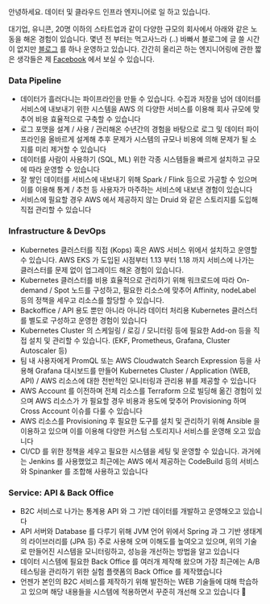 안녕하세요. 데이터 및 클라우드 인프라 엔지니어로 일 하고 있습니다.

대기업, 유니콘, 20명 이하의 스타트업과 같이 다양한 규모의 회사에서 아래와 같은 노동을 해온 경험이 있습니다. 
몇년 전 부터는 먹고사느라 (..) 바빠서 블로그에 글 쓸 시간이 없지만 [블로그](http://1ambda.blog/) 를 하나 운영하고 있습니다.
간간히 올리곤 하는 엔지니어링에 관한 짧은 생각들은 제 [Facebook](https://www.facebook.com/1ambda) 에서 보실 수 있습니다.

### Data Pipeline

- 데이터가 흘러다니는 파이프라인을 만들 수 있습니다. 수집과 저장을 넘어 데이터를 서비스에 내보내기 위한 시스템을 AWS 의 다양한 서비스를 이용해 회사 규모에 맞추어 비용 효율적으로 구축할 수 있습니다
- 로그 포맷을 설계 / 사용 / 관리해온 수년간의 경험을 바탕으로 로그 및 데이터 파이프라인을 올바르게 설계해 추후 문제가 시스템의 규모나 비용에 의해 문제가 될 소지를 미리 제거할 수 있습니다
- 데이터를 사람이 사용하기 (SQL, ML) 위한 각종 시스템들을 빠르게 설치하고 규모에 따라 운영할 수 있습니다
- 잘 쌓인 데이터를 서비스에 내보내기 위해 Spark / Flink 등으로 가공할 수 있으며 이를 이용해 통계 / 추천 등 사용자가 마주하는 서비스에 내보낸 경험이 있습니다
- 서비스에 필요할 경우 AWS 에서 제공하지 않는 Druid 와 같은 스토리지를 도입해 직접 관리할 수 있습니다

### Infrastructure & DevOps

- Kubernetes 클러스터를 직접 (Kops) 혹은 AWS 서비스 위에서 설치하고 운영할 수 있습니다.  AWS EKS 가 도입된 시점부터 1.13 부터 1.18 까지 서비스에 나가는 클러스터를 문제 없이 업그레이드 해온 경험이 있습니다.
- Kubernetes 클러스터를 비용 효율적으로 관리하기 위해 워크로드에 따라 On-demand / Spot 노드를 구성하고, 필요한 리소스에 맞추어 Affinity, nodeLabel 등의 정책을 세우고 리소스를 할당할 수 있습니다.
- Backoffice / API 용도 뿐만 아니라 아니라 데이터 처리용 Kubernetes 클러스터를 별도로 구성하고 운영한 경험이 있습니다
- Kubernetes Cluster 의 스케일링 / 로깅 / 모니터링 등에 필요한 Add-on 등을 직접 설치 및 관리할 수 있습니다. (EKF, Prometheus, Grafana, Cluster Autoscaler 등)
- 팀 내 사용자에게 PromQL  또는 AWS Cloudwatch Search Expression 등을 사용해 Grafana 대시보드를 만들어 Kubernetes Cluster / Application (WEB, API) / AWS 리소스에 대한 전반적인 모니터링과 관리용 뷰를 제공할 수 있습니다
- AWS Account 를 이전하며 전체 리소스를 Terraform 으로 빌딩해 옮긴 경험이 있으며 AWS 리소스가 가 필요할 경우 비용과 용도에 맞추어 Provisioning 하며 Cross Account 이슈를 다룰 수 있습니다
- AWS 리소스를 Provisioning 후 필요한 도구를 설치 및 관리하기 위해 Ansible 을 이용하고 있으며 이를 이용해 다양한 커스텀 스토리지나 서비스를 운영해 오고 있습니다
- CI/CD 를 위한 정책을 세우고 필요한 시스템을 세팅 및 운영할 수 있습니다. 과거에는 Jenkins 를 사용했었고 최근에는 AWS 에서 제공하는 CodeBuild 등의 서비스와 Spinanker 를 조합해 사용하고 있습니다

### Service: API & Back Office
- B2C 서비스로 나가는 통계용 API 와 그 기반 데이터를 개발하고 운영해오고 있습니다
- API 서버와 Database 를 다루기 위해 JVM 언어 위에서 Spring 과 그 기반 생태계의 라이브러리를 (JPA 등) 주로 사용해 오며 이해도를 높여오고 있으며, 위의 기술로 만들어진 시스템을 모니터링하고, 성능을 개선하는 방법을 알고 있습니다
- 데이터 시스템에 필요한 Back Office 를 여러개 제작해 왔으며 가장 최근에는 A/B 테스팅을 관리하기 위한 실험 플랫폼의 Back Office 를 제작했습니다
- 언젠가 본인의 B2C 서비스를 제작하기 위해 발전하는 WEB 기술들에 대해 학습하고 있으며 해당 내용들을 시스템에 적용하면서 꾸준히 개선해 오고 있습니다 🙂 

